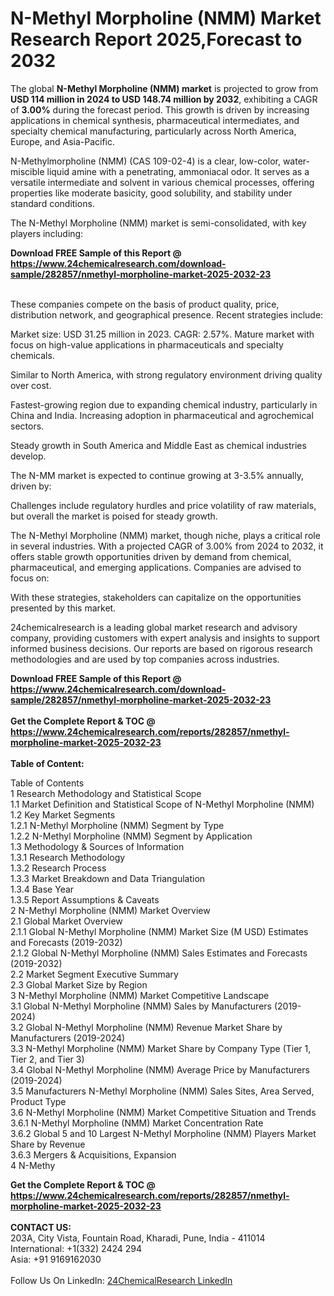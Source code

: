 <h1>N-Methyl Morpholine (NMM) Market Research Report 2025,Forecast to 2032</h1><p>The global <strong>N-Methyl Morpholine (NMM) market</strong> is projected to grow from <strong>USD 114 million in 2024 to USD 148.74 million by 2032</strong>, exhibiting a CAGR of <strong>3.00%</strong> during the forecast period. This growth is driven by increasing applications in chemical synthesis, pharmaceutical intermediates, and specialty chemical manufacturing, particularly across North America, Europe, and Asia-Pacific.</p><p>N-Methylmorpholine (NMM) (CAS 109-02-4) is a clear, low-color, water-miscible liquid amine with a penetrating, ammoniacal odor. It serves as a versatile intermediate and solvent in various chemical processes, offering properties like moderate basicity, good solubility, and stability under standard conditions.</p><p>The N-Methyl Morpholine (NMM) market is semi-consolidated, with key players including:</p><div><b>Download FREE Sample of this Report @ 
            <a href="https://www.24chemicalresearch.com/download-sample/282857/nmethyl-morpholine-market-2025-2032-23">
            https://www.24chemicalresearch.com/download-sample/282857/nmethyl-morpholine-market-2025-2032-23</a></b></div><br><p>These companies compete on the basis of product quality, price, distribution network, and geographical presence. Recent strategies include:</p><p>Market size: USD 31.25 million in 2023. CAGR: 2.57%. Mature market with focus on high-value applications in pharmaceuticals and specialty chemicals.</p><p>Similar to North America, with strong regulatory environment driving quality over cost.</p><p>Fastest-growing region due to expanding chemical industry, particularly in China and India. Increasing adoption in pharmaceutical and agrochemical sectors.</p><p>Steady growth in South America and Middle East as chemical industries develop.</p><p>The N-MM market is expected to continue growing at 3-3.5% annually, driven by:</p><p>Challenges include regulatory hurdles and price volatility of raw materials, but overall the market is poised for steady growth.</p><p>The N-Methyl Morpholine (NMM) market, though niche, plays a critical role in several industries. With a projected CAGR of 3.00% from 2024 to 2032, it offers stable growth opportunities driven by demand from chemical, pharmaceutical, and emerging applications. Companies are advised to focus on:</p><p>With these strategies, stakeholders can capitalize on the opportunities presented by this market.</p><p>24chemicalresearch is a leading global market research and advisory company, providing customers with expert analysis and insights to support informed business decisions. Our reports are based on rigorous research methodologies and are used by top companies across industries.</p><div><b>Download FREE Sample of this Report @ 
            <a href="https://www.24chemicalresearch.com/download-sample/282857/nmethyl-morpholine-market-2025-2032-23">
            https://www.24chemicalresearch.com/download-sample/282857/nmethyl-morpholine-market-2025-2032-23</a></b></div><br><div><b>Get the Complete Report & TOC @ 
            <a href="https://www.24chemicalresearch.com/reports/282857/nmethyl-morpholine-market-2025-2032-23">
            https://www.24chemicalresearch.com/reports/282857/nmethyl-morpholine-market-2025-2032-23</a></b></div><br>
            <b>Table of Content:</b><p>Table of Contents<br />
1 Research Methodology and Statistical Scope<br />
1.1 Market Definition and Statistical Scope of N-Methyl Morpholine (NMM)<br />
1.2 Key Market Segments<br />
1.2.1 N-Methyl Morpholine (NMM) Segment by Type<br />
1.2.2 N-Methyl Morpholine (NMM) Segment by Application<br />
1.3 Methodology & Sources of Information<br />
1.3.1 Research Methodology<br />
1.3.2 Research Process<br />
1.3.3 Market Breakdown and Data Triangulation<br />
1.3.4 Base Year<br />
1.3.5 Report Assumptions & Caveats<br />
2 N-Methyl Morpholine (NMM) Market Overview<br />
2.1 Global Market Overview<br />
2.1.1 Global N-Methyl Morpholine (NMM) Market Size (M USD) Estimates and Forecasts (2019-2032)<br />
2.1.2 Global N-Methyl Morpholine (NMM) Sales Estimates and Forecasts (2019-2032)<br />
2.2 Market Segment Executive Summary<br />
2.3 Global Market Size by Region<br />
3 N-Methyl Morpholine (NMM) Market Competitive Landscape<br />
3.1 Global N-Methyl Morpholine (NMM) Sales by Manufacturers (2019-2024)<br />
3.2 Global N-Methyl Morpholine (NMM) Revenue Market Share by Manufacturers (2019-2024)<br />
3.3 N-Methyl Morpholine (NMM) Market Share by Company Type (Tier 1, Tier 2, and Tier 3)<br />
3.4 Global N-Methyl Morpholine (NMM) Average Price by Manufacturers (2019-2024)<br />
3.5 Manufacturers N-Methyl Morpholine (NMM) Sales Sites, Area Served, Product Type<br />
3.6 N-Methyl Morpholine (NMM) Market Competitive Situation and Trends<br />
3.6.1 N-Methyl Morpholine (NMM) Market Concentration Rate<br />
3.6.2 Global 5 and 10 Largest N-Methyl Morpholine (NMM) Players Market Share by Revenue<br />
3.6.3 Mergers & Acquisitions, Expansion<br />
4 N-Methy</p><div><b>Get the Complete Report & TOC @ 
            <a href="https://www.24chemicalresearch.com/reports/282857/nmethyl-morpholine-market-2025-2032-23">
            https://www.24chemicalresearch.com/reports/282857/nmethyl-morpholine-market-2025-2032-23</a></b></div><br><b>CONTACT US:</b><br>
            203A, City Vista, Fountain Road, Kharadi, Pune, India - 411014<br>
            International: +1(332) 2424 294<br>
            Asia: +91 9169162030 <br><br>
            Follow Us On LinkedIn: <a href="https://www.linkedin.com/company/24chemicalresearch/">24ChemicalResearch LinkedIn</a>
